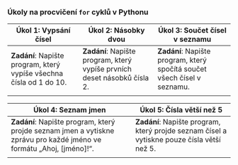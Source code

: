 ### Úkoly na procvičení `for` cyklů v Pythonu

| **Úkol 1: Vypsání čísel** | **Úkol 2: Násobky dvou** | **Úkol 3: Součet čísel v seznamu** |
|---------------------------|--------------------------|------------------------------------|
| **Zadání**: Napište program, který vypíše všechna čísla od 1 do 10. | **Zadání**: Napište program, který vypíše prvních deset násobků čísla 2. | **Zadání**: Napište program, který spočítá součet všech čísel v seznamu. |
| <!-- **Návod**: Použij `for` cyklus, který projde čísla od 1 do 10 a každé číslo vytiskne. --> | <!-- **Návod**: Použij `for` cyklus s počítáním od 1 do 10 a pro každé číslo vytiskni jeho násobek dvěma. --> | <!-- **Návod**: Vytvoř proměnnou pro součet, nastav ji na 0, a pomocí `for` cyklu přičítej každé číslo v seznamu k této proměnné. Na konci ji vytiskni. --> |

| **Úkol 4: Seznam jmen** | **Úkol 5: Čísla větší než 5** |
|-------------------------|--------------------------------|
| **Zadání**: Napište program, který projde seznam jmen a vytiskne zprávu pro každé jméno ve formátu „Ahoj, [jméno]!“. | **Zadání**: Napište program, který projde seznam čísel a vytiskne pouze čísla větší než 5. |
| <!-- **Návod**: Použij `for` cyklus, který projde každé jméno v seznamu a vypíše zprávu. --> | <!-- **Návod**: Použij `for` cyklus, který projde každé číslo a pomocí `if` podmínky zkontroluje, jestli je číslo větší než 5. --> |

